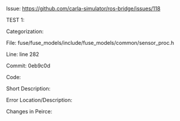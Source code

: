 Issue:
  https://github.com/carla-simulator/ros-bridge/issues/118

TEST 1:

Categorization:

File:
  fuse/fuse_models/include/fuse_models/common/sensor_proc.h

Line:
  line 282

Commit: 0eb9c0d

Code:
  

Short Description: 

Error Location/Description: 

Changes in Peirce: 